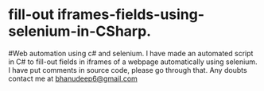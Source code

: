 # fill-out iframes-fields-using-selenium-in-CSharp.
#Web automation using c# and selenium.
I have made an automated script in C# to fill-out fields in iframes of a webpage automatically using selenium.
I have put comments in source code, please go through that.
Any doubts contact me at bhanudeep6@gmail.com
